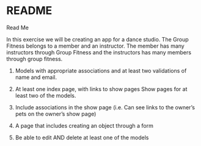 # README

Read Me

In this exercise we will be creating an app for a dance studio. The Group Fitness belongs to a member and an instructor. The member has many instructors through Group Fitness and the instructors has many members through group fitness.

1. Models with appropriate associations and at least two validations of name and email.

2. At least one index page, with links to show pages Show pages for at least two of the models.

3. Include associations in the show page (i.e. Can see links to the owner’s pets on the owner’s show page)
4. A page that includes creating an object through a form

5. Be able to edit AND delete at least one of the models
